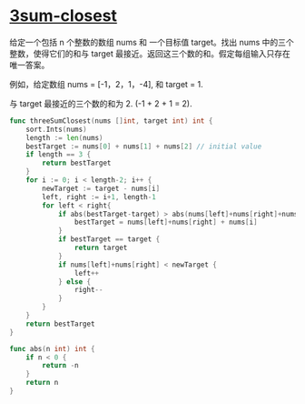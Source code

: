 # [3sum-closest](https://leetcode-cn.com/problems/3sum-closest)

给定一个包括 n 个整数的数组 nums 和 一个目标值 target。找出 nums 中的三个整数，使得它们的和与 target 最接近。返回这三个数的和。假定每组输入只存在唯一答案。

例如，给定数组 nums = [-1，2，1，-4], 和 target = 1.

与 target 最接近的三个数的和为 2. (-1 + 2 + 1 = 2).

```go
func threeSumClosest(nums []int, target int) int {
	sort.Ints(nums)
	length := len(nums)
	bestTarget := nums[0] + nums[1] + nums[2] // initial value
	if length == 3 {
		return bestTarget
	}
	for i := 0; i < length-2; i++ {
		newTarget := target - nums[i]
		left, right := i+1, length-1
		for left < right{
			if abs(bestTarget-target) > abs(nums[left]+nums[right]+nums[i]-target) {
				bestTarget = nums[left]+nums[right] + nums[i]
			}
			if bestTarget == target {
				return target
			}
			if nums[left]+nums[right] < newTarget {
				left++
			} else {
				right--
			}
		}
	}
	return bestTarget
}

func abs(n int) int {
	if n < 0 {
		return -n
	}
	return n
}
```
